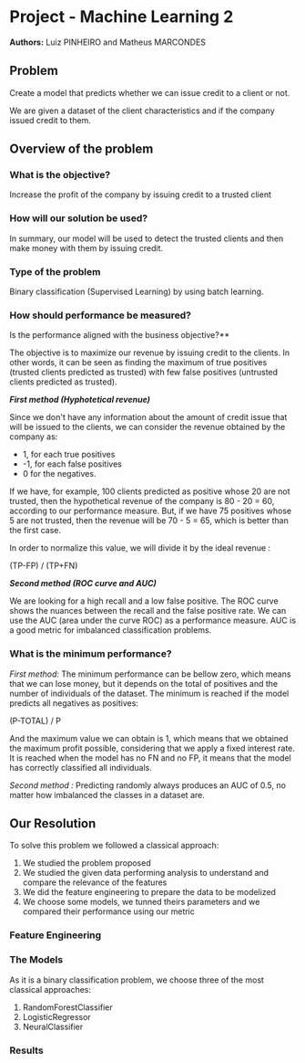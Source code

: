 # Project - Machine Learning 2

**Authors:** Luiz PINHEIRO and Matheus MARCONDES

## Problem

Create a model that predicts whether we can issue credit to a client or not.

We are given a dataset of the client characteristics and if the company issued credit to them.

## Overview of the problem

### What is the objective?

Increase the profit of the company by issuing credit to a trusted client 

### How will our solution be used?

In summary, our model will be used to detect the trusted clients and 
then make money with them by issuing credit. 

### Type of the problem

Binary classification (Supervised Learning) by using batch learning. 

### How should performance be measured? 
Is the performance aligned with the business objective?**

The objective is to maximize our revenue by issuing credit to the clients. In other 
words, it can be seen as finding the maximum of true positives (trusted clients 
predicted as trusted) with few false positives (untrusted clients predicted as trusted).

***First method (Hyphotetical revenue)*** 

Since we don't have any information about the amount of credit issue that will be 
issued to the clients, we can consider the revenue obtained by the company as:

- 1, for each true positives
- -1, for each false positives
- 0 for the negatives.

If we have, for example, 100 clients predicted as positive whose 20 are not trusted, then
the hypothetical revenue of the company is 80 - 20 = 60, according to our performance 
measure. But, if we have 75 positives whose 5 are not trusted, then the revenue will be
70 - 5 = 65, which is better than the first case.

In order to normalize this value, we will divide it by the ideal revenue : 

(TP-FP) / (TP+FN)


***Second method (ROC curve and AUC)***

We are looking for a high recall and a low false positive. The ROC curve shows the nuances
between the recall and the false positive rate. We can use the AUC (area under the curve 
ROC) as a performance measure. AUC is a good metric for imbalanced classification problems.

### What is the minimum performance?

*First method:* The minimum performance can be bellow zero, which means that we can lose money, but it depends on the total of positives and the number of individuals of the dataset. The minimum is reached if the model predicts all negatives as positives:

(P-TOTAL) / P

And the maximum value we can obtain is 1, which means that we obtained the maximum profit possible, considering that we apply a fixed interest rate. It is reached when the model has no FN and no FP, it means that the model has correctly classified all individuals.

*Second method :* Predicting randomly always produces an AUC
of 0.5, no matter how imbalanced the classes in a dataset are.


## Our Resolution
To solve this problem we followed a classical approach: 

1) We studied the problem proposed
2) We studied the given data performing analysis to understand and compare the relevance of the features
3) We did the feature engineering to prepare the data to be modelized
4) We choose some models, we tunned theirs parameters and we compared their performance using our metric

### Feature Engineering


### The Models

As it is a binary classification problem, we choose three of the most classical approaches:
1) RandomForestClassifier
2) LogisticRegressor
3) NeuralClassifier


### Results
